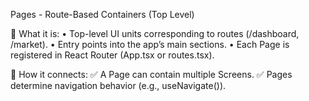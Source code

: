 Pages - Route-Based Containers (Top Level)

🔹 What it is:
	•	Top-level UI units corresponding to routes (/dashboard, /market).
	•	Entry points into the app’s main sections.
	•	Each Page is registered in React Router (App.tsx or routes.tsx).

🔹 How it connects:
✅ A Page can contain multiple Screens.
✅ Pages determine navigation behavior (e.g., useNavigate()).